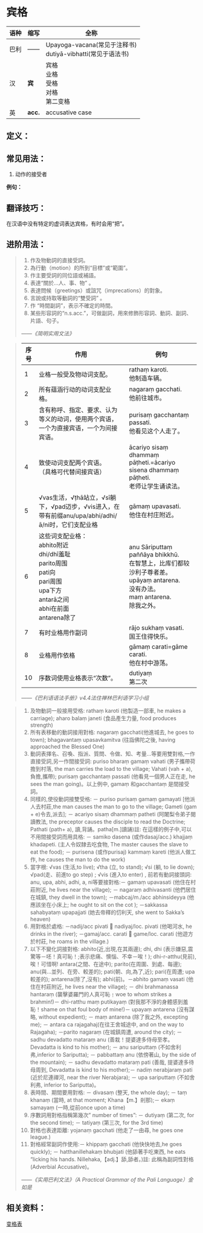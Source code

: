 # 宾格

|语种|缩写|全称|
|-|-|-|
|巴利|——|Upayoga-vacana\(常见于注释书\)<br>dutiyā-vibhatti\(常见于语法书\)|
|汉|**宾**|宾格<br>业格<br>受格<br>对格<br>第二变格|
|英|**acc.**|accusative case|

## 定义：

## 常见用法：

1. 动作的接受者 

**例句：**

## 翻译技巧：

在汉语中没有特定的虚词表达宾格，有时会用“把”。

## 进阶用法：

>1. 作及物動詞的直接受詞。
>2. 為行動（motion）的所到“目標”或“範圍”。 
>3. 作主要受詞的同位語或補語。
>4. 表達“關於…人、事、物” 。
>5. 表達問候（greetings）或詛咒（imprecations）的對象。
>6. 言說或持取等動詞的“雙受詞” 。
>7. 作 “時間副詞”，表示不確定的時間。
>8. 某些形容詞的“n.s.acc.”，可做副詞，用來修飾形容詞、動詞、副詞、片語、句子。
>
>*——《简明实用文法》*

>|序号|作用|例句|
>|-|-|-|
>|1|业格一般受及物动词支配。|rathaṃ karoti.<br>他制造车辆。|
>|2|所有蕴涵行动的动词支配业格。|nagaraṃ gacchati. <br>他前往城市。|
>|3|含有称呼、指定、要求、认为等义的动词，使用两个宾语，一个为直接宾语，一个为间接宾语。|purisaṃ gacchantaṃ passati.<br>他看见这个人走了。|
>|4|致使动词支配两个宾语。<br>（具格可代替间接宾语）|ācariyo sisaṃ dhammaṃ pāṭheti.=ācariyo sisena dhammaṃ pāṭheti.<br>老师让学生诵读法。|
>|5|√vas生活，√ṭhā站立，√sī躺下，√pad迈步，√vis进入，在带有前缀anu/upa/abhi/adhi/ā/ni时，它们支配业格|gāmaṃ upavasati.<br>他住在村庄附近。|
>|6|这些词支配业格：<br>abhito附近<br>dhi/dhī羞耻<br>parito周围<br>pati向<br>pari周围<br>upa下方<br>antarā之间<br>abhi在前面<br>antarena除了|anu Sāriputtaṃ paññāya bhikkhū.<br>在智慧上，比库们都较沙利子尊者差。<br>upāyaṃ antarena.<br>没有办法。<br>maṃ antarena. <br>除我之外。|
>|7|有时业格用作副词|rājo sukhaṃ vasati.<br>国王住得快乐。|
>|8|业格用作依格|gāmaṃ carati=gāme carati.<br>他在村中游荡。|
>|10|序数词使用业格表示“次数”。|dutiyaṃ <br>第二次|
>
>*——《巴利语语法手册》v4.4法住禅林巴利语学习小组*


>1. 及物動詞一般接用受格: rathaṃ karoti (他製造一部車, he makes a carriage); aharo balaṃ janeti (食品產生力量, food produces strength)
>2. 所有表移動的動詞接用對格: nagaraṃ gacchati(他進城去, he goes to town); bhagavantaṃ upasavkamitva (往詣佛陀之後, having approached the Blessed One)
>3. 動詞表擇名、召喚、指派、質問、令做、知、考量...等要用雙對格,一作直接受詞,另一作間接受詞: puriso bharaṃ gamaṃ vahati (男子攜帶荷擔到村落, the man carries the load to the village; Vahati (vah + a), 負擔,攜帶); purisaṃ gacchantaṃ passati (他看見一個男人正在走, he sees the man going)。以上例中, gamaṃ 和gacchantaṃ 是間接受詞。
>4. 同樣的,使役動詞接雙受格: － puriso purisaṃ gamaṃ gamayati [他派人去村莊,the man causes the man to go to the village; Gameti (gam + e)令去,派去]; － acariyo sisaṃ dhammaṃ patheti (阿闍梨令弟子閱讀教法, the preceptor causes the disciple to read the Doctrine; Pathati (path+ a), 讀,背誦。patha[m.]讀誦)註: 在這樣的例子中,可以不用間接受詞而用具格: － samiko dasena (或作dasaj/acc.) khajjaṃ khadapeti. (主人令奴隸去吃食物, The master causes the slave to eat the food); － purisena (或作purisaj) kammaṃ kareti (他派人做工作, he causes the man to do the work)
>5. 當字根: √vas (生活,to live); √tha (立, to stand); √si (躺, to lie down); √pad(走、前進to go step) ; √vis (進入to enter) , 前若有動詞接頭詞: anu, upa, abhi, adhi, a, ni等要接對格:－ gamaṃ upavasati (他住在村莊附近, he lives near the village); － nagaraṃ adhivasanti (他們居住在城鎮, they dwell in the town); －mabcaj/m./acc abhinsideyya (他應該坐在小床上; he ought to sit on the cot ); －sakkassa sahabyataṃ upapajjati (她去帝釋的忉利天, she went to Sakka’s heaven)
>6. 用對格於處格: －nadij/acc pivati  nadiyaj/loc. pivati (他喝河水, he drinks in the river); －gamaj/acc. carati  game/loc. carati (他遊方於村莊, he roams in the village.)
>7. 以下不變化詞接對格: abhito(近,出現,在其兩邊); dhi, dhi (表示嫌惡,震驚等－呸！真可恥！;表示悲痛、懊惱、不幸－唉！); dhi-r-atthu(見前), 唉！可惜啊! antara(之間、在途中); parito(在周圍、到處、每邊); anu(與...並列、在旁、較差的); pati(朝、向,為了,近); pari(在周遭; upa較差的); antarena(除了,沒有); abhi(前)。－abhito gamaṃ vasati (他住在村莊附近, he lives near the village); － dhi brahmanassa hantaraṃ (襲擊婆羅門的人真可恥﹗woe to whom strikes a brahmin!)－ dhi-ratthu maṃ putikayaṃ (對我那不淨的身體感到羞恥！shame on that foul body of mine!)－ upayaṃ antarena (沒有謀略, without expedient); － maṃ antarena (除了我之外, excepting me); － antara ca rajagahaj(在往王舍城途中, and on the way to Rajagaha); －parito nagaraṃ (在城鎮周遭, around the city); － sadhu devadatto mataraṃ anu (善栽！提婆達多侍母至孝。Devadatta is kind to his mother); － anu sariputtaṃ (不如舍利弗,inferior to Sariputta); － pabbattaṃ anu (依傍著山, by the side of the mountain); － sadhu devadatto mataraṃ pati (善哉, 提婆達多待母周到, Devadatta is kind to his mother);－ nadiṃ nerabjaraṃ pati (近於尼連禪河, near the river Nerabjara); － upa sariputtaṃ (不如舍利弗, inferior to Sariputta)。
>8. 表時間、期間要用對格: － divasaṃ (整天, the whole day); － taṃ khanaṃ (當時, at that moment; Khana【m.】剎那);－ ekaṃ samayaṃ (一時,從前once upon a time)
>9. 序數詞用對格指稱第幾次” number of times”: － dutiyaṃ (第二次, for the second time); － tatiyaṃ (第三次, for the 3rd time)
>10. 對格也表達距離: yojanaṃ gacchati (他走了一由尋, he goes one league.)
>11. 對格經常副詞作使用:－ khippaṃ gacchati (他快快地去,he goes quickly); － hatthanillehakaṃ bhubjati (他舔著手吃東西, he eats “licking his hands. Nillehaka,【adj.】舔,舔者。)註: 此稱為副詞性對格(Adverbial Accusative)。
>
>*——《实用巴利文法》（A Practical Grammar of the Pali Language）金如是*
## 相关资料：

[变格表](ending-table.md)

